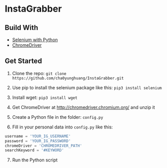 # InstaGrabber

## Build With

* [Selenium with Python](https://selenium-python.readthedocs.io/)
* [ChromeDriver](http://chromedriver.chromium.org/)

## Get Started

1. Clone the repo: `git clone https://github.com/cha0yunghuang/InstaGrabber.git`

2. Use pip to install the selenium package like this: `pip3 install selenium`

3. Install wget: `pip3 install wget`
  
4. Get ChromeDriver at http://chromedriver.chromium.org/ and unzip it

5. Create a Python file in the folder: `config.py`

6. Fill in your personal data into `config.py` like this:

```python
username = 'YOUR_IG_USERNAME'
password = 'YOUR_IG_PASSWORD'
chromeDriver = 'CHROMEDRIVER_PATH'
searchKeyword = '#KEYWORD'
```
7. Run the Python script
